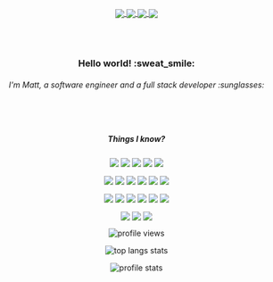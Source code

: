   
<p align="center">
  
  <a href="https://www.linkedin.com/in/justdatguymat/" target="_blank">
    <img align="center" src="https://img.shields.io/static/v1?&style=social&color=ac4aed&label=linkedin&message=justdatguymat&logo=linkedin" />
  </a>
  <a href="https://www.facebook.com/justdatguymat" target="_blank">
    <img align="center" src="https://img.shields.io/static/v1?&style=social&color=ac4aed&label=facebook&message=justdatguymat&logo=facebook" />
  </a>
  <a href="http://instagram.com/justdatguymat" target="_blank">
    <img align="center" src="https://img.shields.io/static/v1?&style=social&color=ac4aed&label=instagram&message=justdatguymat&logo=instagram" />
  </a>
  <a href="https://twitter.com/justdatguymat" target="_blank">
    <img align="center" src="https://img.shields.io/static/v1?&style=social&color=ac4aed&label=twitter&message=justdatguymat&logo=twitter" />
  </a>
</p>
<br><br>

<p align="center">
  <h3 align="center">Hello world! :sweat_smile:</h2> 
  <h6 align="center">I'm Matt, a software engineer and a full stack developer :sunglasses:</h4?
</p>

<br><br>

<p align="center">
  <h5 align="center">Things I know?</h4
</p>
 
<!-- languages -->
<p align="center">
  <img align="center" src="https://img.shields.io/static/v1?&style=flat&color=ae43d9&label=%20&message=Python&logo=python" />
  <img align="center" src="https://img.shields.io/static/v1?&style=flat&color=ae43d9&label=%20&message=TypeScript&logo=typescript" />
  <img align="center" src="https://img.shields.io/static/v1?&style=flat&color=ae43d9&label=%20&message=JavaScript&logo=javascript" />
  <img align="center" src="https://img.shields.io/static/v1?&style=flat&color=ae43d9&label=%20&message=Java&logo=java" />
  <img align="center" src="https://img.shields.io/static/v1?&style=flat&color=ae43d9&label=%20&message=PowerShell&logo=powershell" />
</p>

<!-- Frameworks -->
<p align="center">
  <img align="center" src="https://img.shields.io/static/v1?&style=flat&color=9132b8&label=%20&message=React&logo=react" />
  <img align="center" src="https://img.shields.io/static/v1?&style=flat&color=9132b8&label=%20&message=Next.js&logo=next.js" />
  <img align="center" src="https://img.shields.io/static/v1?&style=flat&color=9132b8&label=%20&message=Svelte&logo=svelte" />
  <img align="center" src="https://img.shields.io/static/v1?&style=flat&color=9132b8&label=%20&message=Flask&logo=flask" />
  <img align="center" src="https://img.shields.io/static/v1?&style=flat&color=9132b8&label=%20&message=Spring&logo=spring" />
  <img align="center" src="https://img.shields.io/static/v1?&style=flat&color=9132b8&label=%20&message=Android%20Studio&logo=Android%20Studio" />
</p>

<!-- Technologies -->
<p align="center">
  <img align="center" src="https://img.shields.io/static/v1?&style=flat&color=78229c&label=%20&message=Node&logo=node.js" />
  <img align="center" src="https://img.shields.io/static/v1?&style=flat&color=78229c&label=%20&message=Deno&logo=deno" />
  <img align="center" src="https://img.shields.io/static/v1?&style=flat&color=78229c&label=%20&message=Docker&logo=docker" />
  <img align="center" src="https://img.shields.io/static/v1?&style=flat&color=78229c&label=%20&message=AWS&logo=amazon-aws" />
  <img align="center" src="https://img.shields.io/static/v1?&style=flat&color=78229c&label=%20&message=Git&logo=git" />
  <img align="center" src="https://img.shields.io/static/v1?&style=flat&color=78229c&label=%20&message=GraphQL&logo=graphql" />
</p>

<!-- OS -->
<p align="center">
  <img align="center" src="https://img.shields.io/static/v1?&style=flat&color=5f167d&label=%20&message=Debian&logo=debian" />
  <img align="center" src="https://img.shields.io/static/v1?&style=flat&color=5f167d&label=%20&message=Ubuntu&logo=ubuntu" />
  <img align="center" src="https://img.shields.io/static/v1?&style=flat&color=5f167d&label=%20&message=Windows&logo=windows" />
</p>


<p align="center"> 
  <img align="center" alt="profile views" src="https://komarev.com/ghpvc/?username=justdatguymat&color=blueviolet&style=flat" /> 
</p>

<p align="center">
  <img align="center" src="https://github-readme-stats.vercel.app/api/top-langs/?username=justdatguymat&layout=compact&show_icons=true&hide=html&hide_border=true&theme=buefy" alt="top langs stats" />
</p>

<p align="center">
  <img align="center" src="https://github-readme-stats.vercel.app/api?username=justdatguymat&hide_border=true&show_icons=true&theme=buefy" alt="profile stats" />
</p>
